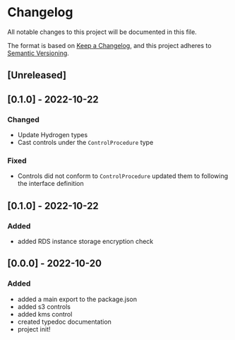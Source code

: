 # Changelog

All notable changes to this project will be documented in this file.

The format is based on [Keep a Changelog](https://keepachangelog.com/en/1.0.0/),
and this project adheres to [Semantic Versioning](https://semver.org/spec/v2.0.0.html).

## [Unreleased]

## [0.1.0] - 2022-10-22

### Changed

- Update Hydrogen types
- Cast controls under the `ControlProcedure` type

### Fixed

- Controls did not conform to `ControlProcedure` updated them to following the interface definition

## [0.1.0] - 2022-10-22

### Added

- added RDS instance storage encryption check

## [0.0.0] - 2022-10-20

### Added

- added a main export to the package.json
- added s3 controls
- added kms control
- created typedoc documentation
- project init!
